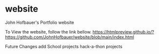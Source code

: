 # website
John Hofbauer's Portfolio website

To View the website, follow the link bellow. 
https://htmlpreview.github.io/?https://github.com/JohnHofbauer/website/blob/main/index.html


Future Changes
add School projects
hack-a-thon projects
